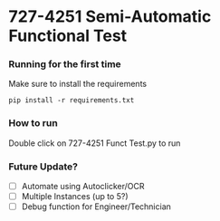 # 727-4251 Semi-Automatic Functional Test

### Running for the first time
Make sure to install the requirements
```
pip install -r requirements.txt
```


### How to run
Double click on 727-4251 Funct Test.py to run


### Future Update?
- [ ] Automate using Autoclicker/OCR
- [ ] Multiple Instances (up to 5?)
- [ ] Debug function for Engineer/Technician